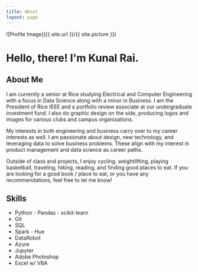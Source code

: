 ```yaml
---
title: About
layout: page
---
```

![Profile Image]({{ site.url }}/{{ site.picture }})

# Hello, there! I'm Kunal Rai.

## About Me

<p>I am currently a senior at Rice studying Electrical and Computer Engineering with a focus in Data Science along with a minor in Business. I am the President of Rice IEEE and a portfolio review associate at our undergraduate investment fund. I also do graphic design on the side, producing logos and images for various clubs and campus organizations.</p>
<p>My interests in both engineering and business carry over to my career interests as well. I am passionate about design, new technology, and leveraging data to solve business problems. These align with my interest in product management and data science as career paths.<p>
<p>Outside of class and projects, I enjoy cycling, weightlifting, playing basketball, traveling, hiking, reading, and finding good places to eat. If you are looking for a good book / place to eat, or you have any recommendations, feel free to let me know!<p>
<h2>Skills</h2>

<ul class="skill-list">
	<li>Python - Pandas - scikit-learn</li>
	<li>Git</li>
	<li>SQL</li>
	<li>Spark - Hue</li>
	<li>DataRobot</li>
	<li>Azure</li>
	<li>Jupyter</li>
	<li>Adobe Photoshop</li>
	<li>Excel w/ VBA</li>
</ul>
